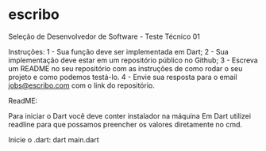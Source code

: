 # escribo
Seleção de Desenvolvedor de Software - Teste Técnico 01


Instruções:
1 - Sua função deve ser implementada em Dart;
2 - Sua implementação deve estar em um repositório público no Github;
3 - Escreva um README no seu repositório com as instruções de como rodar o seu
projeto e como podemos testá-lo.
4 - Envie sua resposta para o email jobs@escribo.com com o link do repositório.

ReadME:

Para iniciar o Dart você deve conter instalador na máquina
Em Dart utilizei readline para que possamos preencher os valores diretamente no cmd.

Inicie o .dart: dart main.dart
